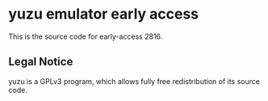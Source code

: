 yuzu emulator early access
=============

This is the source code for early-access 2816.

## Legal Notice

yuzu is a GPLv3 program, which allows fully free redistribution of its source code.